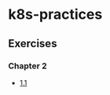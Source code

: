# k8s-practices

## Exercises

### Chapter 2

- [1.1](https://github.com/hatohui/k8s-practices/releases/tag/1.1)
